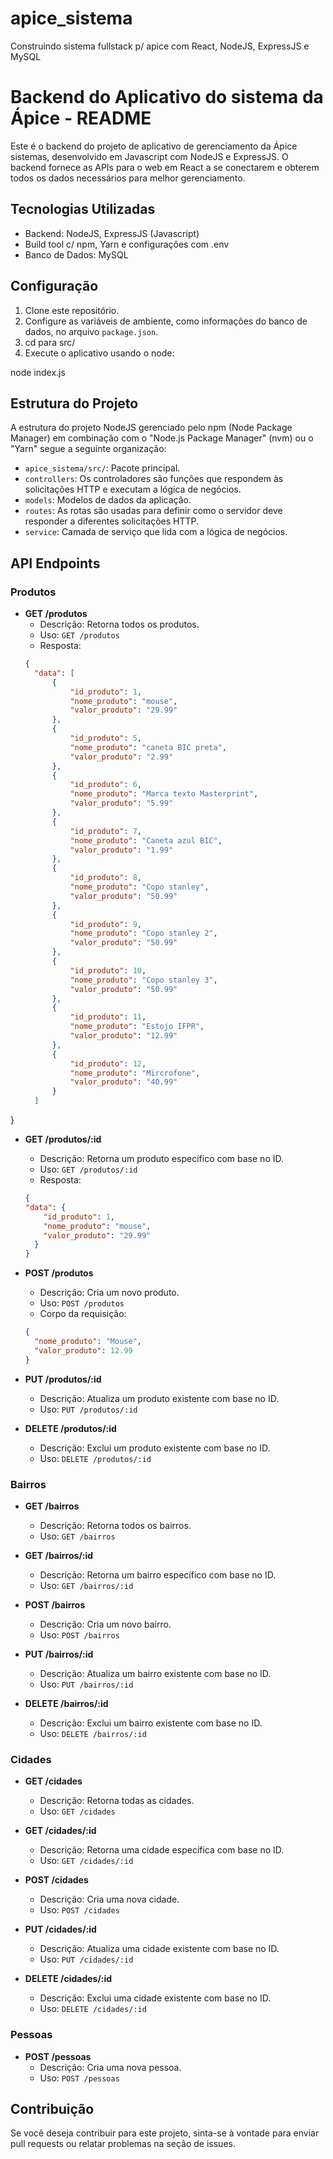 # apice_sistema
Construindo sistema fullstack p/ apice com React, NodeJS, ExpressJS e MySQL

# Backend do Aplicativo do sistema da Ápice - README

Este é o backend do projeto de aplicativo de gerenciamento da Ápice sistemas, desenvolvido em Javascript com NodeJS e ExpressJS. O backend fornece as APIs para o web em React a se conectarem e obterem todos os dados necessários para melhor gerenciamento.

## Tecnologias Utilizadas

- Backend: NodeJS, ExpressJS (Javascript)
- Build tool c/ npm, Yarn e configurações com .env
- Banco de Dados: MySQL

## Configuração

1. Clone este repositório.
2. Configure as variáveis de ambiente, como informações do banco de dados, no arquivo `package.json`.
3. cd para src/
4. Execute o aplicativo usando o node:

node index.js

## Estrutura do Projeto

A estrutura do projeto NodeJS gerenciado pelo npm (Node Package Manager) em combinação com o  "Node.js Package Manager" (nvm) ou o "Yarn" segue a seguinte organização:

- `apice_sistema/src/`: Pacote principal.
- `controllers`: Os controladores são funções que respondem às solicitações HTTP e executam a lógica de negócios.
- `models`: Modelos de dados da aplicação.
- `routes`:  As rotas são usadas para definir como o servidor deve responder a diferentes solicitações HTTP.
- `service`: Camada de serviço que lida com a lógica de negócios.

## API Endpoints

### Produtos

- **GET /produtos**
    - Descrição: Retorna todos os produtos.
    - Uso: `GET /produtos`
    - Resposta:
  ```json
  {
    "data": [
        {
            "id_produto": 1,
            "nome_produto": "mouse",
            "valor_produto": "29.99"
        },
        {
            "id_produto": 5,
            "nome_produto": "caneta BIC preta",
            "valor_produto": "2.99"
        },
        {
            "id_produto": 6,
            "nome_produto": "Marca texto Masterprint",
            "valor_produto": "5.99"
        },
        {
            "id_produto": 7,
            "nome_produto": "Caneta azul BIC",
            "valor_produto": "1.99"
        },
        {
            "id_produto": 8,
            "nome_produto": "Copo stanley",
            "valor_produto": "50.99"
        },
        {
            "id_produto": 9,
            "nome_produto": "Copo stanley 2",
            "valor_produto": "50.99"
        },
        {
            "id_produto": 10,
            "nome_produto": "Copo stanley 3",
            "valor_produto": "50.99"
        },
        {
            "id_produto": 11,
            "nome_produto": "Estojo IFPR",
            "valor_produto": "12.99"
        },
        {
            "id_produto": 12,
            "nome_produto": "Mircrofone",
            "valor_produto": "40.99"
        }
    ]
}

- **GET /produtos/:id**
    - Descrição: Retorna um produto específico com base no ID.
    - Uso: `GET /produtos/:id`
    - Resposta:
    ```json
  {
    "data": {
        "id_produto": 1,
        "nome_produto": "mouse",
        "valor_produto": "29.99"
      }
  }

- **POST /produtos**
    - Descrição: Cria um novo produto.
    - Uso: `POST /produtos`
    - Corpo da requisição:
  ````json
  {
    "nome_produto": "Mouse",
    "valor_produto": 12.99
  }

- **PUT /produtos/:id**
    - Descrição: Atualiza um produto existente com base no ID.
    - Uso: `PUT /produtos/:id`

- **DELETE /produtos/:id**
    - Descrição: Exclui um produto existente com base no ID.
    - Uso: `DELETE /produtos/:id`

### Bairros

- **GET /bairros**
    - Descrição: Retorna todos os bairros.
    - Uso: `GET /bairros`

- **GET /bairros/:id**
    - Descrição: Retorna um bairro específico com base no ID.
    - Uso: `GET /bairros/:id`

- **POST /bairros**
    - Descrição: Cria um novo bairro.
    - Uso: `POST /bairros`

- **PUT /bairros/:id**
    - Descrição: Atualiza um bairro existente com base no ID.
    - Uso: `PUT /bairros/:id`

- **DELETE /bairros/:id**
    - Descrição: Exclui um bairro existente com base no ID.
    - Uso: `DELETE /bairros/:id`

### Cidades

- **GET /cidades**
    - Descrição: Retorna todas as cidades.
    - Uso: `GET /cidades`

- **GET /cidades/:id**
    - Descrição: Retorna uma cidade específica com base no ID.
    - Uso: `GET /cidades/:id`

- **POST /cidades**
    - Descrição: Cria uma nova cidade.
    - Uso: `POST /cidades`

- **PUT /cidades/:id**
    - Descrição: Atualiza uma cidade existente com base no ID.
    - Uso: `PUT /cidades/:id`

- **DELETE /cidades/:id**
    - Descrição: Exclui uma cidade existente com base no ID.
    - Uso: `DELETE /cidades/:id`

### Pessoas

- **POST /pessoas**
    - Descrição: Cria uma nova pessoa.
    - Uso: `POST /pessoas`


## Contribuição

Se você deseja contribuir para este projeto, sinta-se à vontade para enviar pull requests ou relatar problemas na seção de issues.
